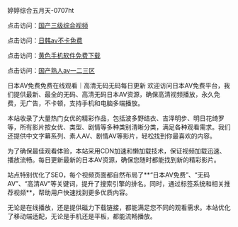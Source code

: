 
婷婷综合五月天-0707ht


点击访问：<a href="https://rtj-3zo.pages.dev/">国产三级综合视频</a>

点击访问：<a href="https://gda-c7m.pages.dev/">日韩av不卡免费</a>

点击访问：<a href="https://bsdf-5f5.pages.dev/">黄色手机软件免费下载</a>

点击访问：<a href="https://gfd-5xg.pages.dev/">国产熟人av一二三区</a>


日本AV免费免费在线观看｜高清无码无码每日更新
欢迎访问日本AV免费平台，我们提供最新、最全的无码、高清无码日本AV资源，确保高清视频播放，永久免费，无广告，不卡顿，支持手机和电脑多端播放。

本站收录了大量热门女优的精彩作品，包括波多野结衣、吉泽明步、明日花绮罗等，所有影片按女优、类型、剧情等多种类别清晰分类，满足各种观看需求。我们还提供中文字幕系列、素人AV、剧情AV等影片，轻松找到你最喜欢的内容。

为了确保最佳观看体验，本站采用CDN加速和懒加载技术，保证视频加载迅速、播放流畅。每日更新最新的日本AV资源，确保您随时都能找到新的精彩影片。

站点特别优化了SEO，每个视频页面都自然布局了**“日本AV免费”、“无码AV”、“高清AV”等关键词，提升了搜索引擎的排名。同时，通过标签系统和相关推荐视频**，帮助用户快速找到更多优质内容。

无论是在线播放，还是提供磁力下载链接，都能满足您不同的观看需求。本站优化了移动端适配，无论是手机还是平板，都能流畅播放。


<span style="display:none;">[Canonical link](）</span>
